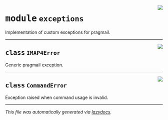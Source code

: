 <!-- markdownlint-disable -->

<a href="https://github.com/huenique/pragmail/tree/main/pragmail/exceptions.py#L0"><img align="right" style="float:right;" src="https://img.shields.io/badge/-source-cccccc?style=flat-square"></a>

# <kbd>module</kbd> `exceptions`
Implementation of custom exceptions for pragmail. 



---

<a href="https://github.com/huenique/pragmail/tree/main/pragmail/exceptions.py#L8"><img align="right" style="float:right;" src="https://img.shields.io/badge/-source-cccccc?style=flat-square"></a>

## <kbd>class</kbd> `IMAP4Error`
Generic pragmail exception. 





---

<a href="https://github.com/huenique/pragmail/tree/main/pragmail/exceptions.py#L12"><img align="right" style="float:right;" src="https://img.shields.io/badge/-source-cccccc?style=flat-square"></a>

## <kbd>class</kbd> `CommandError`
Exception raised when command usage is invalid. 







---

_This file was automatically generated via [lazydocs](https://github.com/ml-tooling/lazydocs)._
